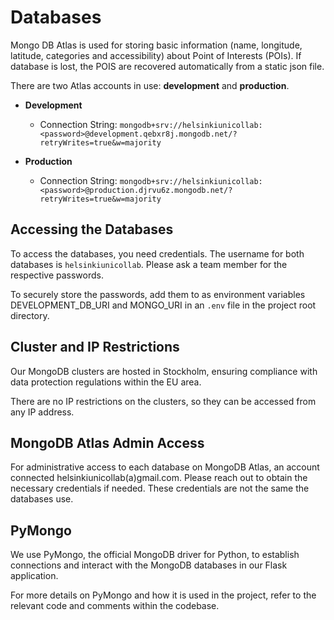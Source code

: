 # Databases

Mongo DB Atlas is used for storing basic information (name, longitude, latitude, categories and accessibility) about Point of Interests (POIs). If database is lost, the POIS are recovered automatically from a static json file. 

There are two Atlas accounts in use: **development** and **production**.

- **Development**
  - Connection String: `mongodb+srv://helsinkiunicollab:<password>@development.qebxr8j.mongodb.net/?retryWrites=true&w=majority`

- **Production**
  - Connection String: `mongodb+srv://helsinkiunicollab:<password>@production.djrvu6z.mongodb.net/?retryWrites=true&w=majority`

## Accessing the Databases

To access the databases, you need credentials. The username for both databases is `helsinkiunicollab`. Please ask a team member for the respective passwords.

To securely store the passwords, add them to as environment variables DEVELOPMENT_DB_URI and MONGO_URI in an `.env` file in the project root directory. 

## Cluster and IP Restrictions

Our MongoDB clusters are hosted in Stockholm, ensuring compliance with data protection regulations within the EU area.

There are no IP restrictions on the clusters, so they can be accessed from any IP address.

## MongoDB Atlas Admin Access

For administrative access to each database on MongoDB Atlas, an account connected helsinkiunicollab(a)gmail.com. Please reach out to obtain the necessary credentials if needed. These credentials are not the same the databases use.

## PyMongo

We use PyMongo, the official MongoDB driver for Python, to establish connections and interact with the MongoDB databases in our Flask application.

For more details on PyMongo and how it is used in the project, refer to the relevant code and comments within the codebase.
